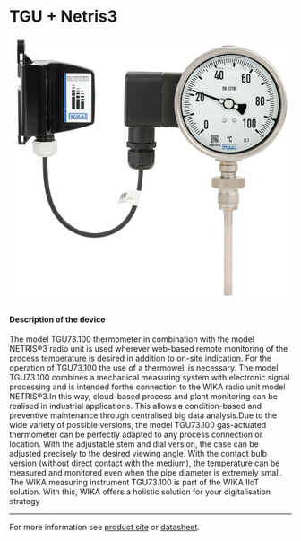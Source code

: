 # TGU + Netris3

![TGU_Netris3](/assets/TGU_Netris3.png)

#### Description of the device

The model TGU73.100 thermometer in combination with the model NETRIS®3 radio unit is used wherever web-based remote monitoring of the process temperature is desired in addition to on-site indication. For the operation of TGU73.100 the use of a thermowell is necessary.
The model TGU73.100 combines a mechanical measuring system with electronic signal processing and is intended forthe connection to the WIKA radio unit model NETRIS®3.In this way, cloud-based process and plant monitoring can be realised in industrial applications.
This allows a condition-based and preventive maintenance through centralised big data analysis.Due to the wide variety of possible versions, the model TGU73.100 gas-actuated thermometer can be perfectly adapted to any process connection or location. With the adjustable stem and dial version, the case can be adjusted precisely to the desired viewing angle. With the contact bulb version (without direct contact with the medium), the temperature can be measured and monitored even when the pipe diameter is extremely small.
The WIKA measuring instrument TGU73.100 is part of the 
WIKA IIoT solution. With this, WIKA offers a holistic solution 
for your digitalisation strategy

---

For more information see [product site](https://www.wika.com/en-en/tgu73_100.WIKA?highlightedText=TGU) or [datasheet](https://www.wika.com/media/Data-sheets/Temperature/Dial-thermometers/ds_tv1713_en_co.pdf).